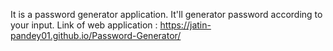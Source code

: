It is a password generator application.
It'll generator password according to your input.
Link of web application : https://jatin-pandey01.github.io/Password-Generator/